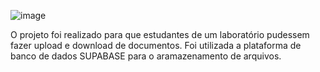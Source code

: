 ![image](https://github.com/user-attachments/assets/031c2519-eacb-4888-96f5-74175674c7bd)



O projeto foi realizado para que estudantes de um laboratório pudessem fazer upload e download de documentos.
Foi utilizada a plataforma de banco de dados SUPABASE para o aramazenamento de arquivos.
